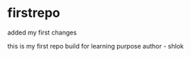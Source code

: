  # firstrepo

 added my first changes
 
this is my first repo build for learning purpose
author - shlok

